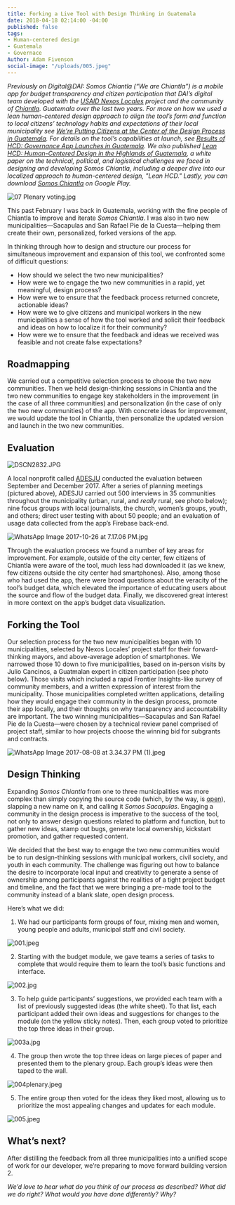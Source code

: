 ```yaml
---
title: Forking a Live Tool with Design Thinking in Guatemala
date: 2018-04-18 02:14:00 -04:00
published: false
tags:
- Human-centered design
- Guatemala
- Governace
Author: Adam Fivenson
social-image: "/uploads/005.jpeg"
---
```


*Previously on Digital@DAI: *Somos Chiantla* (“We are Chiantla”) is a mobile app for budget transparency and citizen participation that DAI’s digital team developed with the [USAID Nexos Locales](https://www.dai.com/our-work/projects/guatemala-nexos-locales) project and the community of [Chiantla](https://goo.gl/maps/rz1w6hbbEwM2). Guatemala over the last two years. For more on how we used a lean human-centered design approach to align the tool’s form and function to local citizens’ technology habits and expectations of their local municipality see [We’re Putting Citizens at the Center of the Design Process in Guatemala](https://dai-global-digital.com/citizen-centered-design-guatemala.html). For details on the tool’s capabilities at launch, see [Results of HCD: Governance App Launches in Guatemala](https://dai-global-digital.com/governance-app-guatemala.html). We also published [Lean HCD: Human-Centered Design in the Highlands of Guatemala](https://dai-global-digital.com/lean-hcd.html), a white paper on the technical, political, and logistical challenges we faced in designing and developing *Somos Chiantla*, including a deeper dive into our localized approach to human-centered design, "Lean HCD." Lastly, you can download [*Somos Chiantla*](https://play.google.com/store/apps/details?id=gt.muni.chiantla&hl=en) on Google Play.*

![07 Plenary voting.jpg](/uploads/07%20Plenary%20voting.jpg)

This past February I was back in Guatemala, working with the fine people of Chiantla to improve and iterate *Somos Chiantla*. I was also in two new municipalities—Sacapulas and San Rafael Pie de la Cuesta—helping them create their own, personalized, forked versions of the app.

In thinking through how to design and structure our process for simultaneous improvement and expansion of this tool, we confronted some of difficult questions:

* How should we select the two new municipalities?
* How were we to engage the two new communities in a rapid, yet meaningful, design process?
* How were we to ensure that the feedback process returned concrete, actionable ideas?
* How were we to give citizens and municipal workers in the new municipalities a sense of how the tool worked and solicit their feedback and ideas on how to localize it for their community?
* How were we to ensure that the feedback and ideas we received was feasible and not create false expectations?

## Roadmapping

We carried out a competitive selection process to choose the two new communities. Then we held design-thinking sessions in Chiantla and the two new communities to engage key stakeholders in the improvement (in the case of all three communities) and personalization (in the case of only the two new communities) of the app. With concrete ideas for improvement, we would update the tool in Chiantla, then personalize the updated version and launch in the two new communities.

## Evaluation

![DSCN2832.JPG](/uploads/DSCN2832.JPG)

A local nonprofit called [ADESJU](https://www.facebook.com/Asociaci%C3%B3n-Para-el-Desarrollo-Sostenible-de-la-Juventud-130288017040702/) conducted the evaluation between September and December 2017. After a series of planning meetings (pictured above), ADESJU carried out 500 interviews in 35 communities throughout the municipality (urban, rural, and *really* rural, see photo below); nine focus groups with local journalists, the church, women’s groups, youth, and others; direct user testing with about 50 people; and an evaluation of usage data collected from the app’s Firebase back-end.

![WhatsApp Image 2017-10-26 at 7.17.06 PM.jpg](/uploads/WhatsApp%20Image%202017-10-26%20at%207.17.06%20PM.jpg)

Through the evaluation process we found a number of key areas for improvement. For example, outside of the city center, few citizens of Chiantla were aware of the tool, much less had downloaded it (as we knew, few citizens outside the city center had smartphones). Also, among those who had used the app, there were broad questions about the veracity of the tool’s budget data, which elevated the importance of educating users about the source and flow of the budget data. Finally, we discovered great interest in more context on the app’s budget data visualization.

## Forking the Tool

Our selection process for the two new municipalities began with 10 municipalities, selected by Nexos Locales’ project staff for their forward-thinking mayors, and above-average adoption of smartphones. We narrowed those 10 down to five municipalities, based on in-person visits by Julio Cancinos, a Guatmalan expert in citizen participation (see photo below). Those visits which included a rapid Frontier Insights-like survey of community members, and a written expression of interest from the municipality. Those municipalities completed written applications, detailing how they would engage their community in the design process, promote their app locally, and their thoughts on why transparency and accountability are important. The two winning municipalities—Sacapulas and San Rafael Pie de la Cuesta—were chosen by a technical review panel comprised of project staff, similar to how projects choose the winning bid for subgrants and contracts.

![WhatsApp Image 2017-08-08 at 3.34.37 PM (1).jpeg](/uploads/WhatsApp%20Image%202017-08-08%20at%203.34.37%20PM%20(1).jpeg)

## Design Thinking

Expanding *Somos Chiantla* from one to three municipalities was more complex than simply copying the source code (which, by the way, is [open](https://github.com/munis-transparencia-gobierno-abierto/municipalidad-de-chiantla)), slapping a new name on it, and calling it *Somos Sacapulas*. Engaging a community in the design process is imperative to the success of the tool, not only to answer design questions related to platform and function, but to gather new ideas, stamp out bugs, generate local ownership, kickstart promotion, and gather requested content.

We decided that the best way to engage the two new communities would be to run design-thinking sessions with municipal workers, civil society, and youth in each community. The challenge was figuring out how to balance the desire to incorporate local input and creativity to generate a sense of ownership among participants against the realities of a tight project budget and timeline, and the fact that we were bringing a pre-made tool to the community instead of a blank slate, open design process.

Here’s what we did:

1. We had our participants form groups of four, mixing men and women, young people and adults, municipal staff and civil society.

![001.jpeg](/uploads/001.jpeg)

2. Starting with the budget module, we gave teams a series of tasks to complete that would require them to learn the tool’s basic functions and interface.

![002.jpg](/uploads/002.jpg)

3. To help guide participants’ suggestions, we provided each team with a list of previously suggested ideas (the white sheet). To that list, each participant added their own ideas and suggestions for changes to the module (on the yellow sticky notes). Then, each group voted to prioritize the top three ideas in their group.

![003a.jpg](/uploads/003a.jpg)

4. The group then wrote the top three ideas on large pieces of paper and presented them to the plenary group. Each group’s ideas were then taped to the wall.

![004plenary.jpeg](/uploads/004plenary.jpeg)

5. The entire group then voted for the ideas they liked most, allowing us to prioritize the most appealing changes and updates for each module.

![005.jpeg](/uploads/005.jpeg)

## What’s next?

After distilling the feedback from all three municipalities into a unified scope of work for our developer, we’re preparing to move forward building version 2.

*We’d love to hear what do you think of our process as described? What did we do right? What would you have done differently? Why?*